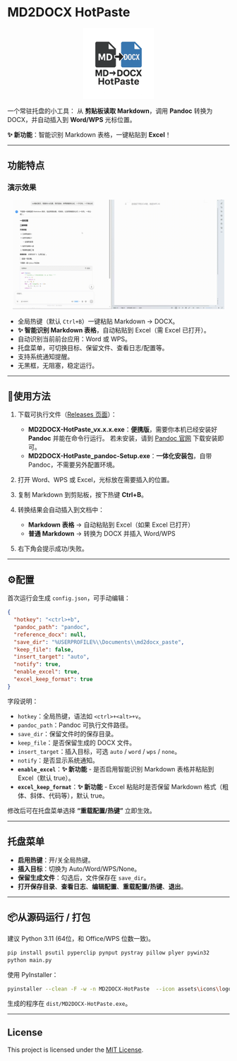 # MD2DOCX HotPaste
<p align="center">
  <img src="assets/icons/logo.png" alt="MD2DOCX HotPaste" width="160" height="160">
</p>

一个常驻托盘的小工具：
从 **剪贴板读取 Markdown**，调用 **Pandoc** 转换为 DOCX，并自动插入到 **Word/WPS** 光标位置。

**✨ 新功能**：智能识别 Markdown 表格，一键粘贴到 **Excel**！

---

## 功能特点

### 演示效果

<p align="center">
  <img src="docs/demo.gif" alt="演示动图" width="480">
</p>

* 全局热键（默认 `Ctrl+B`）一键粘贴 Markdown → DOCX。
* **✨ 智能识别 Markdown 表格**，自动粘贴到 Excel（需 Excel 已打开）。
* 自动识别当前前台应用：Word 或 WPS。
* 托盘菜单，可切换目标、保留文件、查看日志/配置等。
* 支持系统通知提醒。
* 无黑框，无阻塞，稳定运行。

---

## 🚀使用方法

1. 下载可执行文件（[Releases 页面](https://github.com/RICHQAQ/md2docx_hotpaste/releases/)）：

   * **MD2DOCX-HotPaste\_vx.x.x.exe**：**便携版**，需要你本机已经安装好 **Pandoc** 并能在命令行运行。
   若未安装，请到 [Pandoc 官网](https://pandoc.org/installing.html) 下载安装即可。
   * **MD2DOCX-HotPaste\_pandoc-Setup.exe**：**一体化安装包**，自带 Pandoc，不需要另外配置环境。

2. 打开 Word、WPS 或 Excel，光标放在需要插入的位置。

3. 复制 Markdown 到剪贴板，按下热键 **Ctrl+B**。

4. 转换结果会自动插入到文档中：
   - **Markdown 表格** → 自动粘贴到 Excel（如果 Excel 已打开）
   - **普通 Markdown** → 转换为 DOCX 并插入 Word/WPS

5. 右下角会提示成功/失败。

---

## ⚙️配置

首次运行会生成 `config.json`，可手动编辑：

```json
{
  "hotkey": "<ctrl>+b",
  "pandoc_path": "pandoc",
  "reference_docx": null,
  "save_dir": "%USERPROFILE%\\Documents\\md2docx_paste",
  "keep_file": false,
  "insert_target": "auto",
  "notify": true,
  "enable_excel": true,
  "excel_keep_format": true
}
```

字段说明：

* `hotkey`：全局热键，语法如 `<ctrl>+<alt>+v`。
* `pandoc_path`：Pandoc 可执行文件路径。
* `save_dir`：保留文件时的保存目录。
* `keep_file`：是否保留生成的 DOCX 文件。
* `insert_target`：插入目标，可选 `auto` / `word` / `wps` / `none`。
* `notify`：是否显示系统通知。
* **`enable_excel`**：**✨ 新功能** - 是否启用智能识别 Markdown 表格并粘贴到 Excel（默认 true）。
* **`excel_keep_format`**：**✨ 新功能** - Excel 粘贴时是否保留 Markdown 格式（粗体、斜体、代码等），默认 true。

修改后可在托盘菜单选择 **“重载配置/热键”** 立即生效。

---

## 托盘菜单

* **启用热键**：开/关全局热键。
* **插入目标**：切换为 Auto/Word/WPS/None。
* **保留生成文件**：勾选后，文件保存在 `save_dir`。
* **打开保存目录**、**查看日志**、**编辑配置**、**重载配置/热键**、**退出**。

---

## 📦从源码运行 / 打包

建议 Python 3.11 (64位，和 Office/WPS 位数一致)。

```bash
pip install psutil pyperclip pynput pystray pillow plyer pywin32
python main.py
```

使用 PyInstaller：

```bash
pyinstaller --clean -F -w -n MD2DOCX-HotPaste  --icon assets\icons\logo.ico  --add-data "assets\icons;assets\icons" --hidden-import plyer.platforms.win.notification  main.py
```

生成的程序在 `dist/MD2DOCX-HotPaste.exe`。

---

## License

This project is licensed under the [MIT License](LICENSE).